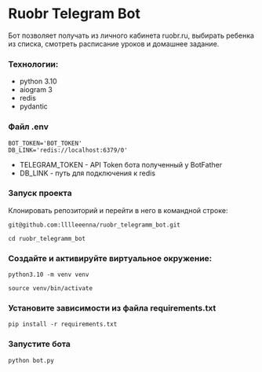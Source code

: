 # Ruobr Telegram Bot
Бот позволяет получать из личного кабинета ruobr.ru, выбирать ребенка
из списка, смотреть расписание уроков и домашнее задание.

### Технологии:
- python 3.10
- aiogram 3
- redis
- pydantic

### Файл .env
```
BOT_TOKEN='BOT_TOKEN'
DB_LINK='redis://localhost:6379/0'
```
- TELEGRAM_TOKEN - API Token бота полученный у BotFather
- DB_LINK - путь для подключения к redis

### Запуск проекта
Клонировать репозиторий и перейти в него в командной строке:
```
git@github.com:lllleeenna/ruobr_telegramm_bot.git
```
```
cd ruobr_telegramm_bot
```

### Создайте и активируйте виртуальное окружение:
```
python3.10 -m venv venv
```
```
source venv/bin/activate
```

### Установите зависимости из файла requirements.txt
```
pip install -r requirements.txt
```
### Запустите бота
```
python bot.py
```
